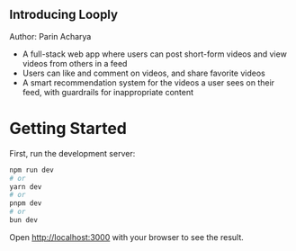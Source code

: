 ## Introducing Looply
Author: Parin Acharya
- A full-stack web app where users can post short-form videos and view videos from others in a feed
- Users can like and comment on videos, and share favorite videos
- A smart recommendation system for the videos a user sees on their feed, with guardrails for inappropriate content

# Getting Started

First, run the development server:

```bash
npm run dev
# or
yarn dev
# or
pnpm dev
# or
bun dev
```

Open [http://localhost:3000](http://localhost:3000) with your browser to see the result.


